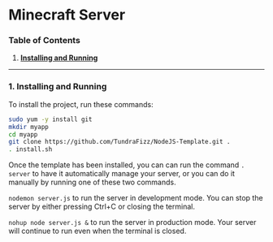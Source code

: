# Minecraft Server

### **Table of Contents**
1. [**Installing and Running**](#1-installing-and-running)

---
### **1. Installing and Running**

To install the project, run these commands:

```bash
sudo yum -y install git
mkdir myapp
cd myapp
git clone https://github.com/TundraFizz/NodeJS-Template.git .
. install.sh
```

Once the template has been installed, you can can run the command ```. server``` to have it automatically manage your server, or you can do it manually by running one of these two commands.

```nodemon server.js``` to run the server in development mode. You can stop the server by either pressing Ctrl+C or closing the terminal.

```nohup node server.js &``` to run the server in production mode. Your server will continue to run even when the terminal is closed.
